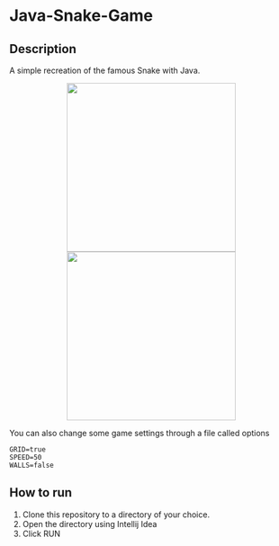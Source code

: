 # Java-Snake-Game
## Description
A simple recreation of the famous Snake with Java.

 
 <p align="middle">
  <img src="https://user-images.githubusercontent.com/22495902/154516743-4148fe4f-83a2-43a5-8f88-679fe44da054.PNG" width="300" />
  <img src="https://user-images.githubusercontent.com/22495902/154516740-e8b499ee-2025-4a0b-a753-967d73bb1bb2.PNG" width="300" /> 
</p>


You can also change some game settings through a file called options
```
GRID=true
SPEED=50
WALLS=false
```
## How to run
1. Clone this repository to a directory of your choice.
2. Open the directory using Intellij Idea
3. Click RUN
